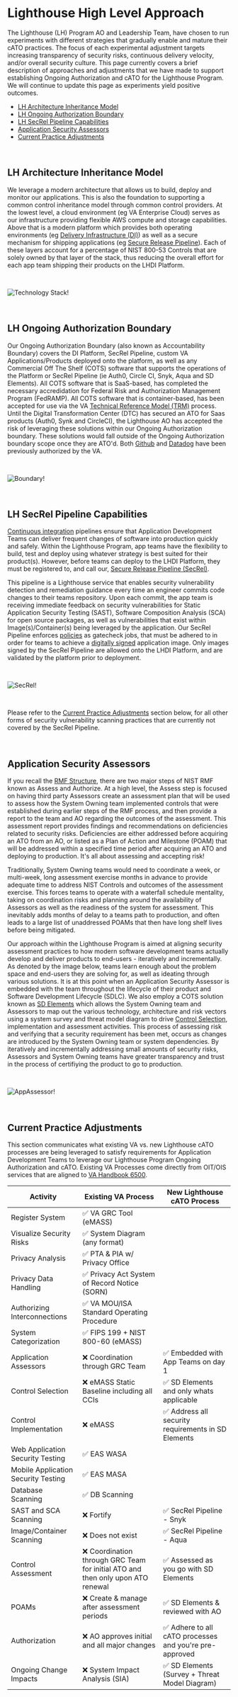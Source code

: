 # Lighthouse High Level Approach

The Lighthouse (LH) Program AO and Leadership Team, have chosen to run experiments with different strategies that gradually enable and mature their cATO practices. The focus of each experimental adjustment targets increasing transparency of security risks, continuous delivery velocity, and/or overall security culture. This page currently covers a brief description of approaches and adjustments that we have made to support establishing Ongoing Authorization and cATO for the Lighthouse Program. We will continue to update this page as experiments yield positive outcomes.

- [LH Architecture Inheritance Model](#lh-architecture-inheritance-model)
- [LH Ongoing Authorization Boundary](#lh-ongoing-authorization-boundary)
- [LH SecRel Pipeline Capabilities](#lh-secrel-pipeline-capabilities)
- [Application Security Assessors](#application-security-assessors)
- [Current Practice Adjustments](#current-practice-adjustments)

<br/>

## LH Architecture Inheritance Model
We leverage a modern architecture that allows us to build, deploy and monitor our applications. This is also the foundation to supporting a common control inheritance model through common control providers. At the lowest level, a cloud environment (eg VA Enterprise Cloud) serves as our infrastructure providing flexible AWS compute and storage capabilities. Above that is a modern platform which provides both operating environments (eg [Delivery Infrastructure (DI)](platform.md)) as well as a secure mechanism for shipping applications (eg [Secure Release Pipeline](pipeline.md)). Each of these layers account for a percentage of NIST 800-53 Controls that are solely owned by that layer of the stack, thus reducing the overall effort for each app team shipping their products on the LHDI Platform.

<br/>

![Technology Stack!](images/architecture.png "Technology Stack")

<br/>

## LH Ongoing Authorization Boundary
Our Ongoing Authorization Boundary (also known as Accountability Boundary) covers the DI Platform, SecRel Pipeline, custom VA Applications/Products deployed onto the platform, as well as any Commercial Off The Shelf (COTS) software that supports the operations of the Platform or SecRel Pipeline (ie Auth0, Circle CI, Snyk, Aqua and SD Elements). All COTS software that is SaaS-based, has completed the necessary accredidation for Federal Risk and Authorization Management Program (FedRAMP). All COTS software that is container-based, has been accepted for use via the VA [Technical Reference Model (TRM)](https://oit.va.gov/Services/TRM/TRMHomePage.aspx) process.  Until the Digital Transformation Center (DTC) has secured an ATO for Saas products (Auth0, Synk and CircleCI), the Lighthouse AO has accepted the risk of leveraging these solutions within our Ongoing Authorization boundary. These solutions would fall outside of the Ongoing Authorization boundary scope once they are ATO'd. Both [Github](https://www.oit.va.gov/marketplace/product/details/get/github) and [Datadog](https://www.oit.va.govmarketplace/product/details/get/datadog) have been previously authorized by the VA.

<br/>

![Boundary!](images/boundary.png "Boundary")

<br/>

## LH SecRel Pipeline Capabilities
[Continuous integration](https://www.martinfowler.com/articles/continuousIntegration.html) pipelines ensure that Application Development Teams can deliver frequent changes of software into production quickly and safely. Within the Lighthouse Program, app teams have the flexibility to build, test and deploy using whatever strategy is best suited for their product(s). However, before teams can deploy to the LHDI Platform, they must be registered to, and call our, [Secure Release Pipeline (SecRel)](https://department-of-veterans-affairs.github.io/lighthouse-tornado). 

This pipeline is a Lighthouse service that enables security vulnerability detection and remediation guidance every time an engineer commits code changes to their teams repository. Upon each commit, the app team is receiving immediate feedback on security vulnerabilities for Static Application Security Testing (SAST), Software Composition Analysis (SCA) for open source packages, as well as vulnerabilities that exist within Image(s)/Container(s) being leveraged by the application. Our SecRel Pipeline enforces [policies](policy.md) as gatecheck jobs, that must be adhered to in order for teams to achieve a [digitally signed](https://csrc.nist.gov/glossary/term/digital_signature) application image. Only images signed by the SecRel Pipeline are allowed onto the LHDI Platform, and are validated by the platform prior to deployment.

<br/>

![SecRel!](images/SecRel.png "SecRel")

<br/>

Please refer to the [Current Practice Adjustments](#current-practice-adjustments) section below, for all other forms of security vulnerability scanning practices that are currently not covered by the SecRel Pipeline.

<br/>

## Application Security Assessors
If you recall the [RMF Structure](overview.md), there are two major steps of NIST RMF known as Assess and Authorize. At a high level, the Assess step is focused on having third party Assessors create an assessment plan that will be used to assess how the System Owning team implemented controls that were established during earlier steps of the RMF process, and then provide a report to the team and AO regarding the outcomes of the assessment. This assessment report provides findings and recommendations on deficiencies related to security risks. Deficiencies are either addressed before acquiring an ATO from an AO, or listed as a Plan of Action and Milestone (POAM) that will be addressed within a specified time period after acquiring an ATO and deploying to production. It's all about assessing and accepting risk!

Traditionally, System Owning teams would need to coordinate a week, or multi-week, long assessment exercise months in advance to provide adequate time to address NIST Controls and outcomes of the assessment exercise. This forces teams to operate with a waterfall schedule mentality, taking on coordination risks and planning around the availability of Assessors as well as the readiness of the system for assessment. This inevitably adds months of delay to a teams path to production, and often leads to a large list of unaddressed POAMs that then have long shelf lives before being mitigated.

Our approach within the Lighthouse Program is aimed at aligning security assessment practices to how modern software development teams actually develop and deliver products to end-users - iteratively and incrementally. As denoted by the image below, teams learn enough about the problem space and end-users they are solving for, as well as ideating through various solutions. It is at this point when an Application Security Assessor is embedded with the team throughout the lifecycle of their product and Software Development Lifecycle (SDLC). We also employ a COTS solution known as [SD Elements](https://www.securitycompass.com/sdelements/) which allows the System Owning team and Assessors to map out the various technology, architecture and risk vectors using a system survey and threat model diagram to drive [Control Selection](selection.md), implementation and assessment activities. This process of assessing risk and verifying that a security requirement has been met, occurs as changes are introduced by the System Owning team or system dependencies. By iteratively and incrementally addressing small amounts of security risks, Assessors and System Owning teams have greater transparency and trust in the process of certifiying the product to go to production.

<br/>

![AppAssessor!](images/AppAssessor.png "AppAssessor")

<br/>

## Current Practice Adjustments
This section communicates what existing VA vs. new Lighthouse cATO processes are being leveraged to satisfy requirements for Application Development Teams to leverage our Lighthouse Program Ongoing Authorization and cATO. Existing VA Processes come directly from OIT/OIS services that are aligned to [VA Handbook 6500](https://dvagov.sharepoint.com/sites/OITOIS/KnowledgeService/KSPublications/VA_Handbook_6500.pdf#search=6500). 

| **Activity**                        | **Existing VA Process**                                                          | **New Lighthouse cATO Process**                                         |
|-------------------------------------|----------------------------------------------------------------------------------|-------------------------------------------------------------------------|
| Register System                     | :white_check_mark: VA GRC Tool (eMASS)                                           |                                                                         |
| Visualize Security Risks            | :white_check_mark: System Diagram (any format)                                   |                                                                         |
| Privacy Analysis                    | :white_check_mark: PTA & PIA w/ Privacy Office                                   |                                                                         |
| Privacy Data Handling               | :white_check_mark: Privacy Act System of Record Notice (SORN)                    |                                                                         |
| Authorizing Interconnections        | :white_check_mark: VA MOU/ISA Standard Operating Procedure                       |                                                                         |
| System Categorization               | :white_check_mark: FIPS 199 + NIST 800-60 (eMASS)                                |                                                                         |
| Application Assessors               | :x: Coordination through GRC Team                                                | :white_check_mark: Embedded with App Teams on day 1                     |
| Control Selection                   | :x: eMASS Static Baseline including all CCIs                                     | :white_check_mark: SD Elements and only whats applicable                |
| Control Implementation              | :x: eMASS                                                                        | :white_check_mark: Address all security requirements in SD Elements     |
| Web Application Security Testing    | :white_check_mark: EAS WASA                                                      |                                                                         |
| Mobile Application Security Testing | :white_check_mark: EAS MASA                                                      |                                                                         |
| Database Scanning                   | :white_check_mark: DB Scanning                                                   |                                                                         |
| SAST and SCA Scanning               | :x: Fortify                                                                      | :white_check_mark: SecRel Pipeline - Snyk                               |
| Image/Container Scanning            | :x: Does not exist                                                               | :white_check_mark: SecRel Pipeline - Aqua                               |
| Control Assessment                  | :x: Coordination through GRC Team for initial ATO and then only upon ATO renewal | :white_check_mark: Assessed as you go with SD Elements                  |
| POAMs                               | :x: Create & manage after assessment periods                                     | :white_check_mark: SD Elements & reviewed with AO                       |
| Authorization                       | :x: AO approves initial and all major changes                                    | :white_check_mark: Adhere to all cATO processes and you're pre-approved |
| Ongoing Change Impacts              | :x: System Impact Analysis (SIA)                                                 | :white_check_mark: SD Elements (Survey + Threat Model Diagram)          |


